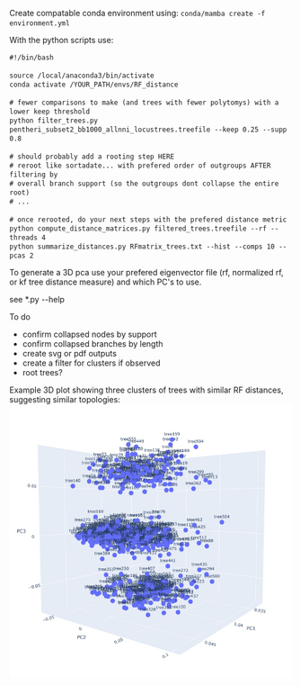 Create compatable conda environment using:
`conda/mamba create -f environment.yml`

With the python scripts use:
```
#!/bin/bash

source /local/anaconda3/bin/activate
conda activate /YOUR_PATH/envs/RF_distance

# fewer comparisons to make (and trees with fewer polytomys) with a lower keep threshold
python filter_trees.py pentheri_subset2_bb1000_allnni_locustrees.treefile --keep 0.25 --supp 0.8

# should probably add a rooting step HERE
# reroot like sortadate... with prefered order of outgroups AFTER filtering by 
# overall branch support (so the outgroups dont collapse the entire root)
# ...

# once rerooted, do your next steps with the prefered distance metric
python compute_distance_matrices.py filtered_trees.treefile --rf --threads 4
python summarize_distances.py RFmatrix_trees.txt --hist --comps 10 --pcas 2
```

To generate a 3D pca use your prefered eigenvector file (rf, normalized rf, or kf tree distance measure) and which PC's to use. 

see *.py --help 


To do
- confirm collapsed nodes by support
- confirm collapsed branches by length
- create svg or pdf outputs
- create a filter for clusters if observed
- root trees?


Example 3D plot showing three clusters of trees with similar RF distances, suggesting similar topologies:
![plotly 3D plot of a PCA's 1, 2, & 3rd axes.](https://github.com/crcardenas/tree_distance/blob/main/Robinson-Foulds_Distance_PCA.jpg)
